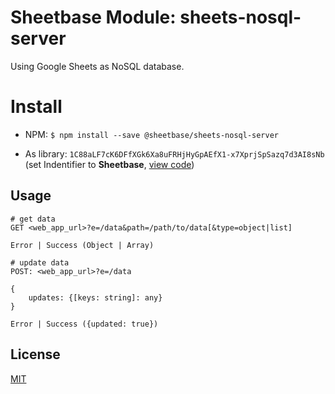 # Sheetbase Module: sheets-nosql-server

Using Google Sheets as NoSQL database.

# Install

- NPM: ``$ npm install --save @sheetbase/sheets-nosql-server``

- As library: ``1C88aLF7cK6DFfXGk6Xa8uFRHjHyGpAEfX1-x7XprjSpSazq7d3AI8sNb`` (set Indentifier to **Sheetbase**, [view code](https://script.google.com/d/1C88aLF7cK6DFfXGk6Xa8uFRHjHyGpAEfX1-x7XprjSpSazq7d3AI8sNb/edit?usp=sharing))

## Usage

```http
# get data
GET <web_app_url>?e=/data&path=/path/to/data[&type=object|list]

Error | Success (Object | Array)

# update data
POST: <web_app_url>?e=/data

{
	updates: {[keys: string]: any}
}

Error | Success ({updated: true})
```

## License

[MIT][license-url]

[license-url]: https://github.com/sheetbase/module-sheets-nosql-server/blob/master/LICENSE